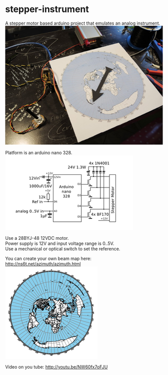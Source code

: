 stepper-instrument
==================

A stepper motor based arduino project that emulates an analog instrument. 
![screenshot](https://raw.githubusercontent.com/gerdb/stepper-instrument/master/pics/beam_map.jpeg)
 
Platform is an arduino nano 328.  
![screenshot](https://raw.githubusercontent.com/gerdb/stepper-instrument/master/hardware/schematics.png)

Use a 28BYJ-48 12VDC motor.  
Power supply is 12V and input voltage range is 0..5V.  
Use a mechanical or optical switch to set the reference.  

You can create your own beam map here: http://ns6t.net/azimuth/azimuth.html  
![screenshot](https://raw.githubusercontent.com/gerdb/stepper-instrument/master/pics/map.png)

Video on you tube: http://youtu.be/NW60fx7oFJU
